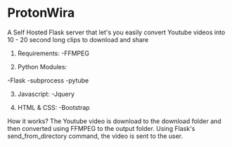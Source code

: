 # ProtonWira
A Self Hosted Flask server that let's you easily convert Youtube videos into 10 - 20 second long clips to download and share


1. Requirements:
-FFMPEG

2. Python Modules:

-Flask
-subprocess
-pytube
  
3. Javascript:
-Jquery
 
4. HTML & CSS:
-Bootstrap
  
How it works?
The Youtube video is download to the download folder and then converted using FFMPEG to the output folder. Using Flask's send_from_directory
command, the video is sent to the user.
